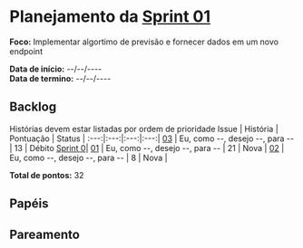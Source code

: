 # Planejamento da [Sprint 01](https://github.com/fga-gpp-mds/2018.1-Grupo3/milestone/{00})

**Foco:** Implementar algortimo de previsão e fornecer dados em um novo endpoint 

**Data de início:** --/--/----  
**Data de termino:** --/--/----

## Backlog
Histórias devem estar listadas por ordem de prioridade 
Issue | História | Pontuação | Status | 
:---:|:---:|:---:|:---:| 
[03](https://github.com/fga-gpp-mds/2018.1-Grupo3/issues/00) | Eu, como --, desejo --, para -- | 13 | Débito [Sprint 0]()| 
[01](https://github.com/fga-gpp-mds/2018.1-Grupo3/issues/00) | Eu, como --, desejo --, para -- | 21 | Nova | 
[02](https://github.com/fga-gpp-mds/2018.1-Grupo3/issues/00) | Eu, como --, desejo --, para -- | 8 | Nova | 

**Total de pontos:** 32

## Papéis

## Pareamento
